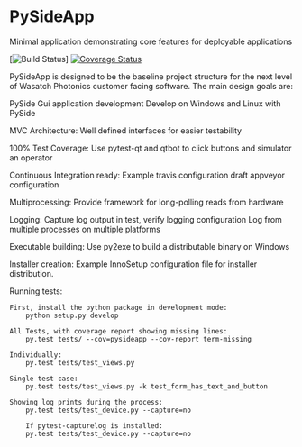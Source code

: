 # PySideApp
Minimal application demonstrating core features for deployable applications

[![Build Status](https://travis-ci.org/WasatchPhotonics/PySideApp.svg?branch=master)]
[![Coverage Status](https://coveralls.io/repos/WasatchPhotonics/PySideApp/badge.svg?branch=master&service=github)](https://coveralls.io/github/WasatchPhotonics/PySideApp?branch=master)

PySideApp is designed to be the baseline project structure for the next
level of Wasatch Photonics customer facing software. The main design
goals are:

PySide Gui application development
    Develop on Windows and Linux with PySide 

MVC Architecture:
   Well defined interfaces for easier testability 

100% Test Coverage:
    Use pytest-qt and qtbot to click buttons and simulator an operator

Continuous Integration ready:
    Example travis configuration
    draft appveyor configuration

Multiprocessing:
    Provide framework for long-polling reads from hardware

Logging:
    Capture log output in test, verify logging configuration
    Log from multiple processes on multiple platforms

Executable building:
    Use py2exe to build a distributable binary on Windows

Installer creation:
    Example InnoSetup configuration file for installer distribution.


Running tests:

    First, install the python package in development mode:
        python setup.py develop

    All Tests, with coverage report showing missing lines:
        py.test tests/ --cov=pysideapp --cov-report term-missing

    Individually:
        py.test tests/test_views.py 

    Single test case:
        py.test tests/test_views.py -k test_form_has_text_and_button

    Showing log prints during the process:
        py.test tests/test_device.py --capture=no

        If pytest-capturelog is installed:
        py.test tests/test_device.py --capture=no 





